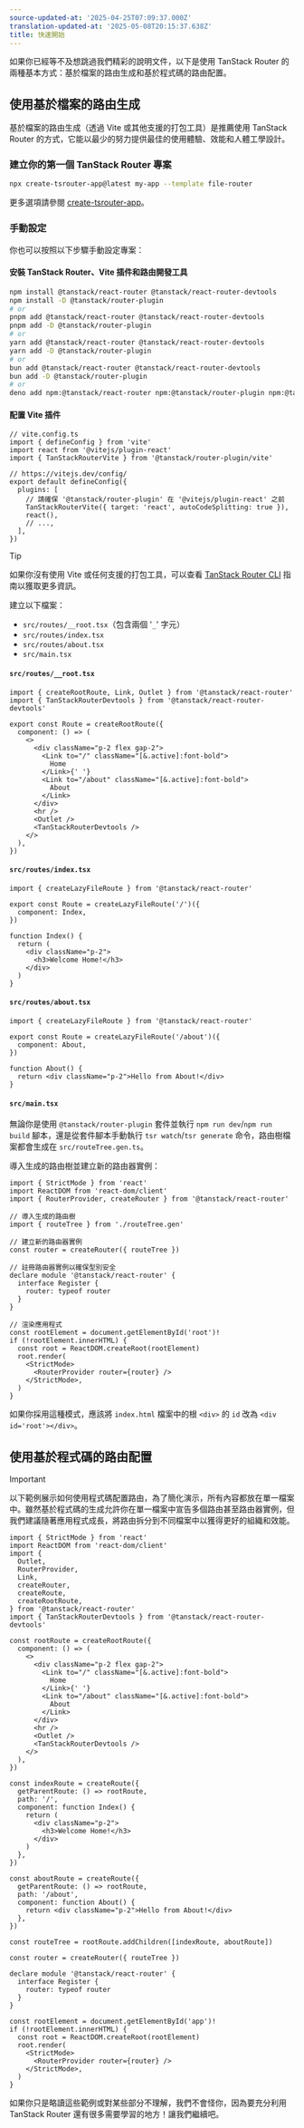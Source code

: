 ```yaml
---
source-updated-at: '2025-04-25T07:09:37.000Z'
translation-updated-at: '2025-05-08T20:15:37.638Z'
title: 快速開始
---
```


如果你已經等不及想跳過我們精彩的說明文件，以下是使用 TanStack Router 的兩種基本方式：基於檔案的路由生成和基於程式碼的路由配置。

## 使用基於檔案的路由生成

基於檔案的路由生成（透過 Vite 或其他支援的打包工具）是推薦使用 TanStack Router 的方式，它能以最少的努力提供最佳的使用體驗、效能和人體工學設計。

### 建立你的第一個 TanStack Router 專案

```sh
npx create-tsrouter-app@latest my-app --template file-router
```

更多選項請參閱 [create-tsrouter-app](https://github.com/TanStack/create-tsrouter-app/tree/main/cli/create-tsrouter-app)。

### 手動設定

你也可以按照以下步驟手動設定專案：

#### 安裝 TanStack Router、Vite 插件和路由開發工具

```sh
npm install @tanstack/react-router @tanstack/react-router-devtools
npm install -D @tanstack/router-plugin
# or
pnpm add @tanstack/react-router @tanstack/react-router-devtools
pnpm add -D @tanstack/router-plugin
# or
yarn add @tanstack/react-router @tanstack/react-router-devtools
yarn add -D @tanstack/router-plugin
# or
bun add @tanstack/react-router @tanstack/react-router-devtools
bun add -D @tanstack/router-plugin
# or
deno add npm:@tanstack/react-router npm:@tanstack/router-plugin npm:@tanstack/react-router-devtools
```

#### 配置 Vite 插件

```tsx
// vite.config.ts
import { defineConfig } from 'vite'
import react from '@vitejs/plugin-react'
import { TanStackRouterVite } from '@tanstack/router-plugin/vite'

// https://vitejs.dev/config/
export default defineConfig({
  plugins: [
    // 請確保 '@tanstack/router-plugin' 在 '@vitejs/plugin-react' 之前
    TanStackRouterVite({ target: 'react', autoCodeSplitting: true }),
    react(),
    // ...,
  ],
})
```

> [!TIP]
> 如果你沒有使用 Vite 或任何支援的打包工具，可以查看 [TanStack Router CLI](./routing/installation-with-router-cli.md) 指南以獲取更多資訊。

建立以下檔案：

- `src/routes/__root.tsx`（包含兩個 '`_`' 字元）
- `src/routes/index.tsx`
- `src/routes/about.tsx`
- `src/main.tsx`

#### `src/routes/__root.tsx`

```tsx
import { createRootRoute, Link, Outlet } from '@tanstack/react-router'
import { TanStackRouterDevtools } from '@tanstack/react-router-devtools'

export const Route = createRootRoute({
  component: () => (
    <>
      <div className="p-2 flex gap-2">
        <Link to="/" className="[&.active]:font-bold">
          Home
        </Link>{' '}
        <Link to="/about" className="[&.active]:font-bold">
          About
        </Link>
      </div>
      <hr />
      <Outlet />
      <TanStackRouterDevtools />
    </>
  ),
})
```

#### `src/routes/index.tsx`

```tsx
import { createLazyFileRoute } from '@tanstack/react-router'

export const Route = createLazyFileRoute('/')({
  component: Index,
})

function Index() {
  return (
    <div className="p-2">
      <h3>Welcome Home!</h3>
    </div>
  )
}
```

#### `src/routes/about.tsx`

```tsx
import { createLazyFileRoute } from '@tanstack/react-router'

export const Route = createLazyFileRoute('/about')({
  component: About,
})

function About() {
  return <div className="p-2">Hello from About!</div>
}
```

#### `src/main.tsx`

無論你是使用 `@tanstack/router-plugin` 套件並執行 `npm run dev`/`npm run build` 腳本，還是從套件腳本手動執行 `tsr watch`/`tsr generate` 命令，路由樹檔案都會生成在 `src/routeTree.gen.ts`。

導入生成的路由樹並建立新的路由器實例：

```tsx
import { StrictMode } from 'react'
import ReactDOM from 'react-dom/client'
import { RouterProvider, createRouter } from '@tanstack/react-router'

// 導入生成的路由樹
import { routeTree } from './routeTree.gen'

// 建立新的路由器實例
const router = createRouter({ routeTree })

// 註冊路由器實例以確保型別安全
declare module '@tanstack/react-router' {
  interface Register {
    router: typeof router
  }
}

// 渲染應用程式
const rootElement = document.getElementById('root')!
if (!rootElement.innerHTML) {
  const root = ReactDOM.createRoot(rootElement)
  root.render(
    <StrictMode>
      <RouterProvider router={router} />
    </StrictMode>,
  )
}
```

如果你採用這種模式，應該將 `index.html` 檔案中的根 `<div>` 的 `id` 改為 `<div id='root'></div>`。

## 使用基於程式碼的路由配置

> [!IMPORTANT]
> 以下範例展示如何使用程式碼配置路由，為了簡化演示，所有內容都放在單一檔案中。雖然基於程式碼的生成允許你在單一檔案中宣告多個路由甚至路由器實例，但我們建議隨著應用程式成長，將路由拆分到不同檔案中以獲得更好的組織和效能。

```tsx
import { StrictMode } from 'react'
import ReactDOM from 'react-dom/client'
import {
  Outlet,
  RouterProvider,
  Link,
  createRouter,
  createRoute,
  createRootRoute,
} from '@tanstack/react-router'
import { TanStackRouterDevtools } from '@tanstack/react-router-devtools'

const rootRoute = createRootRoute({
  component: () => (
    <>
      <div className="p-2 flex gap-2">
        <Link to="/" className="[&.active]:font-bold">
          Home
        </Link>{' '}
        <Link to="/about" className="[&.active]:font-bold">
          About
        </Link>
      </div>
      <hr />
      <Outlet />
      <TanStackRouterDevtools />
    </>
  ),
})

const indexRoute = createRoute({
  getParentRoute: () => rootRoute,
  path: '/',
  component: function Index() {
    return (
      <div className="p-2">
        <h3>Welcome Home!</h3>
      </div>
    )
  },
})

const aboutRoute = createRoute({
  getParentRoute: () => rootRoute,
  path: '/about',
  component: function About() {
    return <div className="p-2">Hello from About!</div>
  },
})

const routeTree = rootRoute.addChildren([indexRoute, aboutRoute])

const router = createRouter({ routeTree })

declare module '@tanstack/react-router' {
  interface Register {
    router: typeof router
  }
}

const rootElement = document.getElementById('app')!
if (!rootElement.innerHTML) {
  const root = ReactDOM.createRoot(rootElement)
  root.render(
    <StrictMode>
      <RouterProvider router={router} />
    </StrictMode>,
  )
}
```

如果你只是略讀這些範例或對某些部分不理解，我們不會怪你，因為要充分利用 TanStack Router 還有很多需要學習的地方！讓我們繼續吧。
